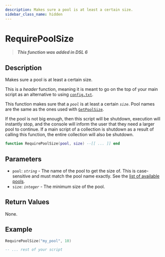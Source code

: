 ```yaml
---
description: Makes sure a pool is at least a certain size.
sidebar_class_name: hidden
---
```


# RequirePoolSize

> **_This function was added in DSL 6_**

## Description

Makes sure a pool is at least a certain size.

This is a _header_ function, meaning it is meant to go on the top of your main script as an alternative to using [`config.txt`](/docs/dsl-reference/basic-concepts/collections#config).

This function makes sure that a _`pool`_ is at least a certain _`size`_. Pool names are the same as the ones used with [`GetPoolSize`](GetPoolSize).

If the pool is not big enough, then this script will be shutdown, execution will instantly stop, and the console will inform the user that they need a larger pool to continue. If a main script of a collection is shutdown as a result of calling this function, the entire collection will also be shutdown.

```lua
function RequirePoolSize(pool, size) --[[ ... ]] end
```

## Parameters

- `pool`: _`string`_ - The name of the pool to get the size of. This is case-sensitive and must match the pool name exactly. See the [list of available pools](GetPoolSize#pools-for-the-pool-argument).
- `size`: _`integer`_ - The minimum size of the pool.

## Return Values

None.

## Example

```lua
RequirePoolSize("my_pool", 10)

-- ... rest of your script
```
